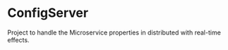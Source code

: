 # ConfigServer
Project to handle the Microservice properties in distributed with real-time effects.
